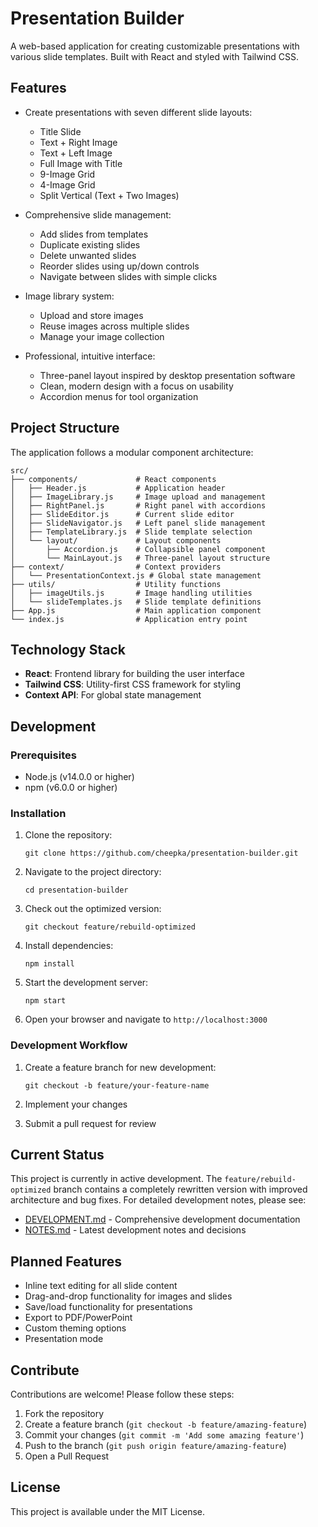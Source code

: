 # Presentation Builder

A web-based application for creating customizable presentations with various slide templates. Built with React and styled with Tailwind CSS.

## Features

- Create presentations with seven different slide layouts:
  - Title Slide
  - Text + Right Image
  - Text + Left Image
  - Full Image with Title
  - 9-Image Grid
  - 4-Image Grid
  - Split Vertical (Text + Two Images)

- Comprehensive slide management:
  - Add slides from templates
  - Duplicate existing slides
  - Delete unwanted slides
  - Reorder slides using up/down controls
  - Navigate between slides with simple clicks

- Image library system:
  - Upload and store images
  - Reuse images across multiple slides
  - Manage your image collection

- Professional, intuitive interface:
  - Three-panel layout inspired by desktop presentation software
  - Clean, modern design with a focus on usability
  - Accordion menus for tool organization

## Project Structure

The application follows a modular component architecture:

```
src/
├── components/             # React components
│   ├── Header.js           # Application header
│   ├── ImageLibrary.js     # Image upload and management
│   ├── RightPanel.js       # Right panel with accordions
│   ├── SlideEditor.js      # Current slide editor
│   ├── SlideNavigator.js   # Left panel slide management
│   ├── TemplateLibrary.js  # Slide template selection
│   └── layout/             # Layout components
│       ├── Accordion.js    # Collapsible panel component
│       └── MainLayout.js   # Three-panel layout structure
├── context/                # Context providers
│   └── PresentationContext.js # Global state management
├── utils/                  # Utility functions
│   ├── imageUtils.js       # Image handling utilities
│   └── slideTemplates.js   # Slide template definitions
├── App.js                  # Main application component
└── index.js                # Application entry point
```

## Technology Stack

- **React**: Frontend library for building the user interface
- **Tailwind CSS**: Utility-first CSS framework for styling
- **Context API**: For global state management

## Development

### Prerequisites

- Node.js (v14.0.0 or higher)
- npm (v6.0.0 or higher)

### Installation

1. Clone the repository:
   ```
   git clone https://github.com/cheepka/presentation-builder.git
   ```

2. Navigate to the project directory:
   ```
   cd presentation-builder
   ```

3. Check out the optimized version:
   ```
   git checkout feature/rebuild-optimized
   ```

4. Install dependencies:
   ```
   npm install
   ```

5. Start the development server:
   ```
   npm start
   ```

6. Open your browser and navigate to `http://localhost:3000`

### Development Workflow

1. Create a feature branch for new development:
   ```
   git checkout -b feature/your-feature-name
   ```

2. Implement your changes

3. Submit a pull request for review

## Current Status

This project is currently in active development. The `feature/rebuild-optimized` branch contains a completely rewritten version with improved architecture and bug fixes. For detailed development notes, please see:

- [DEVELOPMENT.md](./DEVELOPMENT.md) - Comprehensive development documentation
- [NOTES.md](./NOTES.md) - Latest development notes and decisions

## Planned Features

- Inline text editing for all slide content
- Drag-and-drop functionality for images and slides
- Save/load functionality for presentations
- Export to PDF/PowerPoint
- Custom theming options
- Presentation mode

## Contribute

Contributions are welcome! Please follow these steps:

1. Fork the repository
2. Create a feature branch (`git checkout -b feature/amazing-feature`)
3. Commit your changes (`git commit -m 'Add some amazing feature'`)
4. Push to the branch (`git push origin feature/amazing-feature`)
5. Open a Pull Request

## License

This project is available under the MIT License.
